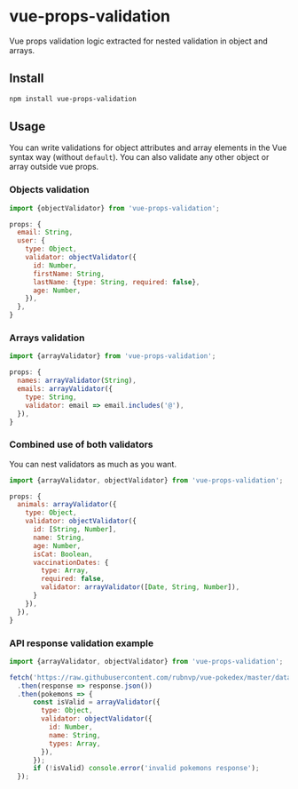 # vue-props-validation
Vue props validation logic extracted for nested validation in object and arrays.

## Install

```bash
npm install vue-props-validation
```

## Usage
You can write validations for object attributes and array elements in the Vue syntax way (without `default`). You can also validate any other object or array outside vue props.

### Objects validation
```js
import {objectValidator} from 'vue-props-validation';

props: {
  email: String,
  user: {
    type: Object,
    validator: objectValidator({
      id: Number,
      firstName: String,
      lastName: {type: String, required: false},
      age: Number,
    }),
  },
}
```

### Arrays validation
```js
import {arrayValidator} from 'vue-props-validation';

props: {
  names: arrayValidator(String),
  emails: arrayValidator({
    type: String,
    validator: email => email.includes('@'),
  }),
}
```

### Combined use of both validators
You can nest validators as much as you want.
```js
import {arrayValidator, objectValidator} from 'vue-props-validation';

props: {
  animals: arrayValidator({
    type: Object,
    validator: objectValidator({
      id: [String, Number],
      name: String,
      age: Number,
      isCat: Boolean,
      vaccinationDates: {
        type: Array,
        required: false,
        validator: arrayValidator([Date, String, Number]),
      }
    }),
  }),
}
```

### API response validation example
```js
import {arrayValidator, objectValidator} from 'vue-props-validation';

fetch('https://raw.githubusercontent.com/rubnvp/vue-pokedex/master/data/pokemons.json') 
  .then(response => response.json())
  .then(pokemons => {
      const isValid = arrayValidator({
        type: Object,
        validator: objectValidator({
          id: Number,
          name: String,
          types: Array,
        }),
      });
      if (!isValid) console.error('invalid pokemons response');
  });
```